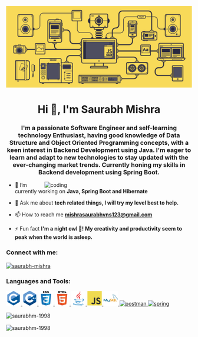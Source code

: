 ![logo](https://github.com/saurabhm-1998/saurabhm-1998/blob/master/e36ec678-7984-4cdd-8e4c-a3932772ff8e.gif)
<h1 align="center">Hi 👋, I'm Saurabh Mishra</h1>
<h3 align="center">I'm a passionate Software Engineer and self-learning technology Enthusiast, having good knowledge of Data Structure and Object Oriented Programming concepts, with a keen interest in Backend Development using Java. I'm eager to learn and adapt to new technologies to stay updated with the ever-changing market trends. Currently honing my skills in Backend development using Spring Boot.</h3>

<img align="right" alt="coding" width="400" src="https://media.tenor.com/NOYF3f82b_gAAAAC/programmer.gif">

- 🔭 I’m currently working on **Java, Spring Boot and Hibernate**

- 💬 Ask me about **tech related things, I will try my level best to help.**

- 📫 How to reach me **mishrasaurabhvns123@gmail.com**

- ⚡ Fun fact **I'm a night owl 🦉! My creativity and productivity seem to peak when the world is asleep.**

<h3 align="left">Connect with me:</h3>
<p align="left">
<a href="https://linkedin.com/in/saurabh-mishra" target="blank"><img align="center" src="https://raw.githubusercontent.com/rahuldkjain/github-profile-readme-generator/master/src/images/icons/Social/linked-in-alt.svg" alt="saurabh-mishra" height="30" width="40" /></a>
</p>

<h3 align="left">Languages and Tools:</h3>
<p align="left"> <a href="https://www.cprogramming.com/" target="_blank" rel="noreferrer"> <img src="https://raw.githubusercontent.com/devicons/devicon/master/icons/c/c-original.svg" alt="c" width="40" height="40"/> </a> <a href="https://www.w3schools.com/cpp/" target="_blank" rel="noreferrer"> <img src="https://raw.githubusercontent.com/devicons/devicon/master/icons/cplusplus/cplusplus-original.svg" alt="cplusplus" width="40" height="40"/> </a> <a href="https://www.w3schools.com/css/" target="_blank" rel="noreferrer"> <img src="https://raw.githubusercontent.com/devicons/devicon/master/icons/css3/css3-original-wordmark.svg" alt="css3" width="40" height="40"/> </a> <a href="https://www.w3.org/html/" target="_blank" rel="noreferrer"> <img src="https://raw.githubusercontent.com/devicons/devicon/master/icons/html5/html5-original-wordmark.svg" alt="html5" width="40" height="40"/> </a> <a href="https://www.java.com" target="_blank" rel="noreferrer"> <img src="https://raw.githubusercontent.com/devicons/devicon/master/icons/java/java-original.svg" alt="java" width="40" height="40"/> </a> <a href="https://developer.mozilla.org/en-US/docs/Web/JavaScript" target="_blank" rel="noreferrer"> <img src="https://raw.githubusercontent.com/devicons/devicon/master/icons/javascript/javascript-original.svg" alt="javascript" width="40" height="40"/> </a> <a href="https://www.mysql.com/" target="_blank" rel="noreferrer"> <img src="https://raw.githubusercontent.com/devicons/devicon/master/icons/mysql/mysql-original-wordmark.svg" alt="mysql" width="40" height="40"/> </a> <a href="https://postman.com" target="_blank" rel="noreferrer"> <img src="https://www.vectorlogo.zone/logos/getpostman/getpostman-icon.svg" alt="postman" width="40" height="40"/> </a> <a href="https://spring.io/" target="_blank" rel="noreferrer"> <img src="https://www.vectorlogo.zone/logos/springio/springio-icon.svg" alt="spring" width="40" height="40"/> </a> </p>

<p><img align="center" src="https://github-readme-stats.vercel.app/api/top-langs?username=saurabhm-1998&show_icons=true&locale=en&layout=compact" alt="saurabhm-1998" /></p>

<p><img align="center" src="https://github-readme-streak-stats.herokuapp.com/?user=saurabhm-1998&" alt="saurabhm-1998" /></p>
